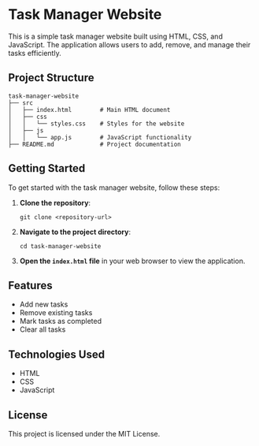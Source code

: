 # Task Manager Website

This is a simple task manager website built using HTML, CSS, and JavaScript. The application allows users to add, remove, and manage their tasks efficiently.

## Project Structure

```
task-manager-website
├── src
│   ├── index.html        # Main HTML document
│   ├── css
│   │   └── styles.css    # Styles for the website
│   ├── js
│   │   └── app.js        # JavaScript functionality
├── README.md             # Project documentation
```

## Getting Started

To get started with the task manager website, follow these steps:

1. **Clone the repository**:
   ```
   git clone <repository-url>
   ```

2. **Navigate to the project directory**:
   ```
   cd task-manager-website
   ```

3. **Open the `index.html` file** in your web browser to view the application.

## Features

- Add new tasks
- Remove existing tasks
- Mark tasks as completed
- Clear all tasks

## Technologies Used

- HTML
- CSS
- JavaScript

## License

This project is licensed under the MIT License.